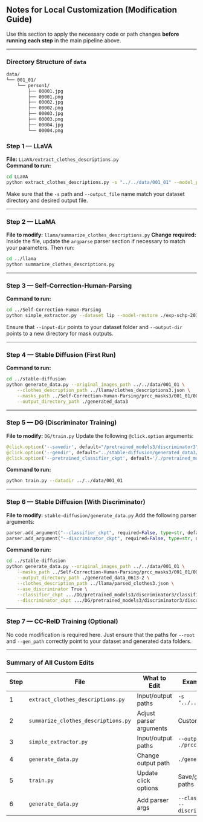## Notes for Local Customization (Modification Guide)
Use this section to apply the necessary code or path changes **before running each step** in the main pipeline above.

---
### Directory Structure of `data`

```bash
data/
└── 001_01/
    └── person1/
        ├── 00001.jpg
        ├── 00001.png
        ├── 00002.jpg
        ├── 00002.png
        ├── 00003.jpg
        ├── 00003.png
        ├── 00004.jpg
        └── 00004.png
```


### Step 1 — LLaVA
**File:** `LLaVA/extract_clothes_descriptions.py`  
**Command to run:**
```bash
cd LLaVA
python extract_clothes_descriptions.py -s "../../data/001_01" --model_path "./llava-v1.5-7b" --output_file ./prcc_clothes_descriptions3.jsonl
````

Make sure that the `-s` path and `--output_file` name match your dataset directory and desired output file.

---

### Step 2 — LLaMA

**File to modify:** `llama/summarize_clothes_descriptions.py`
**Change required:**
Inside the file, update the `argparse` parser section if necessary to match your parameters.
Then run:

```bash
cd ../llama
python summarize_clothes_descriptions.py
```

---

### Step 3 — Self-Correction-Human-Parsing

**Command to run:**

```bash
cd ../Self-Correction-Human-Parsing
python simple_extractor.py --dataset lip --model-restore ./exp-schp-201908261155-lip.pth --input-dir ../../data/001_01 --output-dir ./prcc_masks3
```

Ensure that `--input-dir` points to your dataset folder and `--output-dir` points to a new directory for mask outputs.

---

### Step 4 — Stable Diffusion (First Run)

**Command to run:**

```bash
cd ../stable-diffusion
python generate_data.py --original_images_path ../../data/001_01 \
    --clothes_description_path ../llama/clothes_descriptions3.json \
    --masks_path ../Self-Correction-Human-Parsing/prcc_masks3/001_01/001_01 \
    --output_directory_path ./generated_data3
```

---

### Step 5 — DG (Discriminator Training)

**File to modify:** `DG/train.py`
Update the following `@click.option` arguments:

```python
@click.option('--savedir', default="/pretrained_models3/discriminator3")
@click.option('--gendir', default="../stable-diffusion/generated_data3/prcc")
@click.option('--pretrained_classifier_ckpt', default='/./pretrained_models3/32x32_classifier.pt')
```

**Command to run:**

```bash
python train.py --datadir ../../data/001_01
```

---

### Step 6 — Stable Diffusion (With Discriminator)

**File to modify:** `stable-diffusion/generate_data.py`
Add the following parser arguments:

```python
parser.add_argument("--classifier_ckpt", required=False, type=str, default=None)
parser.add_argument("--discriminator_ckpt", required=False, type=str, default=None)
```

**Command to run:**

```bash
cd ../stable-diffusion
python generate_data.py --original_images_path ../../data/001_01 \
    --masks_path ../Self-Correction-Human-Parsing/prcc_masks3/001_01/001_01 \
    --output_directory_path ./generated_data_0613-2 \
    --clothes_description_path ../llama/parsed_clothes3.json \
    --use_discriminator True \
    --classifier_ckpt .../DG/pretrained_models3/discriminator3/classifier_120.pt \
    --discriminator_ckpt .../DG/pretrained_models3/discriminator3/discriminator_120.pt
```

---

### Step 7 — CC-ReID Training (Optional)

No code modification is required here.
Just ensure that the paths for `--root` and `--gen_path` correctly point to your dataset and generated data folders.

---

### Summary of All Custom Edits

| Step | File                                | What to Edit            | Example Change                              |
| ---- | ----------------------------------- | ----------------------- | ------------------------------------------- |
| 1    | `extract_clothes_descriptions.py`   | Input/output paths      | `-s "../../data/001_01"`                    |
| 2    | `summarize_clothes_descriptions.py` | Adjust parser arguments | Custom flags                                |
| 3    | `simple_extractor.py`               | Input/output paths      | `--output-dir ./prcc_masks3`                |
| 4    | `generate_data.py`                  | Change output path      | `./generated_data3`                         |
| 5    | `train.py`                          | Update click options    | Save/gen directory paths                    |
| 6    | `generate_data.py`                  | Add parser args         | `--classifier_ckpt`, `--discriminator_ckpt` |


